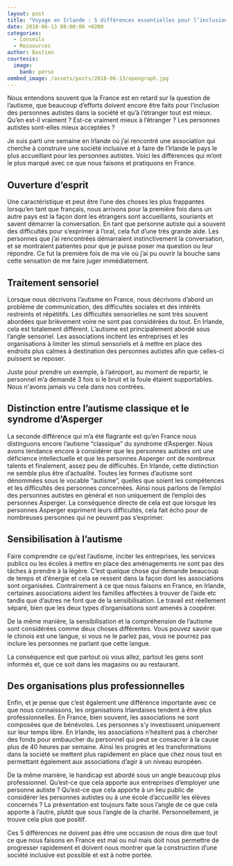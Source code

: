 ```yaml
---
layout: post
title: "Voyage en Irlande : 5 différences essentielles pour l’inclusion des personnes autistes"
date: 2018-06-13 08:00:00 +0200
categories:
  - Conseils
  - Ressources
author: Bastien
courtesis:
  image:
    bank: perso
oembed_image: /assets/posts/2018-06-13/opengraph.jpg
---
```




Nous entendons souvent que la France est en retard sur la question de l’autisme, que beaucoup d’efforts doivent encore être faits pour l’inclusion des personnes autistes dans la société et qu’à l’étranger tout est mieux. Qu’en est-il vraiment&nbsp;? Est-ce vraiment mieux à l’étranger&nbsp;? Les personnes autistes sont-elles mieux acceptées&nbsp;? 


Je suis parti une semaine en Irlande où j’ai rencontré une association qui cherche à construire une société inclusive et à faire de l’Irlande le pays le plus accueillant pour les personnes autistes. Voici les différences qui m’ont le plus marqué avec ce que nous faisons et pratiquons en France.

<amp-img class="center" layout="responsive" width="640" height="376" src="{{ site.amp_img_cache_url }}/assets/posts/2018-06-13/opengraph.jpg" alt="Voyage en Irlande : 5 différences essentielles pour l’inclusion des personnes autistes"></amp-img>


## Ouverture d’esprit
 
Une caractéristique et peut être l’une des choses les plus frappantes lorsqu’en tant que français, nous arrivons pour la première fois dans un autre pays est la façon dont les étrangers sont accueillants, souriants et savent démarrer la conversation. En tant que personne autiste qui a souvent des difficultés pour s’exprimer à l’oral, cela fut d’une très grande aide. Les personnes que j’ai rencontrées démarraient instinctivement la conversation, et se montraient patientes pour que je puisse poser ma question ou leur répondre. Ce fut la première fois de ma vie où j’ai pu ouvrir la bouche sans cette sensation de me faire juger immédiatement.


## Traitement sensoriel

Lorsque nous décrivons l’autisme en France, nous décrivons d’abord un problème de communication, des difficultés sociales et des intérêts restreints et répétitifs. Les difficultés sensorielles ne sont très souvent abordées que brièvement voire ne sont pas considérées du tout. En Irlande, cela est totalement différent. L’autisme est principalement abordé sous l’angle sensoriel. Les associations incitent les entreprises et les organisations à limiter les stimuli sensoriels et à mettre en place des endroits plus calmes à destination des personnes autistes afin que celles-ci puissent se reposer.

Juste pour prendre un exemple, à l’aéroport, au moment de repartir, le personnel m’a demandé 3 fois si le bruit et la foule étaient supportables. Nous n'avons jamais vu cela dans nos contrées.


## Distinction entre l’autisme classique et le syndrome d’Asperger

La seconde différence qui m’a été flagrante est qu’en France nous distinguons encore l’autisme “classique” du syndrome d’Asperger. Nous avons tendance encore à considérer que les personnes autistes ont une déficience intellectuelle et que les personnes Asperger ont de nombreux talents et finalement, assez peu de difficultés. En Irlande, cette distinction ne semble plus être d’actualité. Toutes les formes d’autisme sont dénommées sous le vocable “autisme”, quelles que soient les compétences et les difficultés des personnes concernées. Ainsi nous parlons de l’emploi des personnes autistes en général et non uniquement de l’emploi des personnes Asperger. La conséquence directe de cela est que lorsque les personnes Asperger expriment leurs difficultés, cela fait écho pour de nombreuses personnes qui ne peuvent pas s’exprimer.


## Sensibilisation à l’autisme

Faire comprendre ce qu’est l’autisme, inciter les entreprises, les services publics ou les écoles à mettre en place des aménagements ne sont pas des tâches à prendre à la légère. C’est quelque chose qui demande beaucoup de temps et d’énergie et cela se ressent dans la façon dont les associations sont organisées. Contrairement à ce que nous faisons en France, en Irlande, certaines associations aident les familles affectées à trouver de l’aide etc tandis que d’autres ne font que de la sensibilisation. Le travail est réellement séparé, bien que les deux types d’organisations sont amenés à coopérer.


De la même manière, la sensibilisation et la compréhension de l’autisme sont considérées comme deux choses différentes. Vous pouvez savoir que le chinois est une langue, si vous ne le parlez pas, vous ne pourrez pas inclure les personnes ne parlant que cette langue.

La conséquence est que partout où vous allez, partout les gens sont informés et, que ce soit dans les magasins ou au restaurant.


## Des organisations plus professionnelles

Enfin, et je pense que c’est également une différence importante avec ce que nous connaissons, les organisations Irlandaises tendent à être plus professionnelles. En France, bien souvent, les associations ne sont composées que de bénévoles. Les personnes s’y investissent uniquement sur leur temps libre. En Irlande, les associations n’hésitent pas à chercher des fonds pour embaucher du personnel qui peut se consacrer à la cause plus de 40 heures par semaine. Ainsi les progrès et les transformations dans la société se mettent plus rapidement en place que chez nous tout en permettant également aux associations d’agir à un niveau européen.


De la même manière, le handicap est abordé sous un angle beaucoup plus professionnel. Qu’est-ce que cela apporte aux entreprises d’employer une personne autiste&nbsp;? Qu’est-ce que cela apporte à un lieu public de considérer les personnes autistes ou à une école d’accueillir les élèves concernés&nbsp;? La présentation est toujours faite sous l’angle de ce que cela apporte à l’autre, plutôt que sous l’angle de la charité. Personnellement, je trouve cela plus que positif.


Ces 5 différences ne doivent
 pas être une occasion de nous dire que tout ce que nous faisons en France est mal ou nul mais doit nous permettre de progresser rapidement et doivent
nous montrer que la construction d’une société inclusive est possible et est à notre portée.

